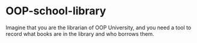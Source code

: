 # OOP-school-library
Imagine that you are the librarian of OOP University, and you need a tool to record what books are in the library and who borrows them. 
